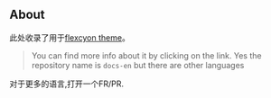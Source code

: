 ## About
此处收录了用于[flexcyon theme](https://github.com/bladeacer/flexcyon)。
> You can find more info about it by clicking on the link.
> Yes the repository name is `docs-en` but there are other languages

对于更多的语言,打开一个FR/PR.

